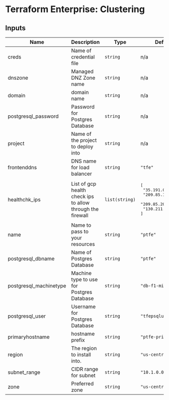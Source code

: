 # Terraform Enterprise: Clustering

## Inputs

| Name | Description | Type | Default | Required |
|------|-------------|------|---------|:-----:|
| creds | Name of credential file | `string` | n/a | yes |
| dnszone | Managed DNZ Zone name | `string` | n/a | yes |
| domain | domain name | `string` | n/a | yes |
| postgresql\_password | Password for Postgres Database | `string` | n/a | yes |
| project | Name of the project to deploy into | `string` | n/a | yes |
| frontenddns | DNS name for load balancer | `string` | `"tfe"` | no |
| healthchk\_ips | List of gcp health check ips to allow through the firewall | `list(string)` | <pre>[<br>  "35.191.0.0/16",<br>  "209.85.152.0/22",<br>  "209.85.204.0/22",<br>  "130.211.0.0/22"<br>]</pre> | no |
| name | Name to pass to your resources | `string` | `"ptfe"` | no |
| postgresql\_dbname | Name of Postgres Database | `string` | `"ptfe"` | no |
| postgresql\_machinetype | Machine type to use for Postgres Database | `string` | `"db-f1-micro"` | no |
| postgresql\_user | Username for Postgres Database | `string` | `"tfepsqluser"` | no |
| primaryhostname | hostname prefix | `string` | `"ptfe-primary"` | no |
| region | The region to install into. | `string` | `"us-central1"` | no |
| subnet\_range | CIDR range for subnet | `string` | `"10.1.0.0/16"` | no |
| zone | Preferred zone | `string` | `"us-central1-a"` | no |

